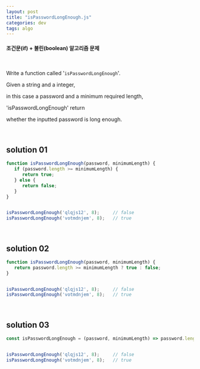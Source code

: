 ```yaml
---
layout: post
title: "isPasswordLongEnough.js"
categories: dev
tags: algo
---
```


#### 조건문(if) + 불린(boolean) 알고리즘 문제

<br>

Write a function called '`isPasswordLongEnough`'.

Given a string and a integer,

in this case a password and a minimum required length,

'isPasswordLongEnough' return

whether the inputted password is long enough.

<br>

## solution 01

```javascript
function isPasswordLongEnough(password, minimumLength) {
   if (password.length >= minimumLength) {
      return true;
   } else {
      return false;
   }
}


isPasswordLongEnough('qlqjs12', 8); 	// false
isPasswordLongEnough('votmdnjem', 8);	// true
```

<br>

## solution 02

```javascript
function isPasswordLongEnough(password, minimumLength) {
   return password.length >= minimumLength ? true : false;
}


isPasswordLongEnough('qlqjs12', 8); 	// false
isPasswordLongEnough('votmdnjem', 8);	// true
```

<br>

## solution 03

```javascript
const isPasswordLongEnough = (password, minimumLength) => password.length >= minimumLength ? true : false;


isPasswordLongEnough('qlqjs12', 8); 	// false
isPasswordLongEnough('votmdnjem', 8);	// true
```

